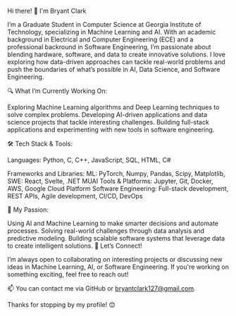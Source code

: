 Hi there! 👋 I'm Bryant Clark

I’m a Graduate Student in Computer Science at Georgia Institute of Technology, specializing in Machine Learning and AI. 
With an academic background in Electrical and Computer Engineering (ECE) and a professional backround in Software Engineering, 
I’m passionate about blending hardware, software, and data to create innovative solutions. 
I love exploring how data-driven approaches can tackle real-world problems and push the boundaries of what’s possible in AI, 
Data Science, and Software Engineering.

🔍 What I’m Currently Working On:

Exploring Machine Learning algorithms and Deep Learning techniques to solve complex problems.
Developing AI-driven applications and data science projects that tackle interesting challenges.
Building full-stack applications and experimenting with new tools in software engineering.

🛠️ Tech Stack & Tools:

Languages: Python, C, C++, JavaScript, SQL, HTML, C# 

Frameworks and Libraries: 
ML: PyTorch, Numpy, Pandas, Scipy, Matplotlib, 
SWE: React, Svelte, .NET MUAI
Tools & Platforms: Jupyter, Git, Docker, AWS, Google Cloud Platform
Software Engineering: Full-stack development, REST APIs, Agile development, CI/CD, DevOps

🚀 My Passion:

Using AI and Machine Learning to make smarter decisions and automate processes.
Solving real-world challenges through data analysis and predictive modeling.
Building scalable software systems that leverage data to create intelligent solutions.
💬 Let’s Connect!

I’m always open to collaborating on interesting projects or discussing new ideas in Machine Learning, AI, or Software Engineering. If you're working on something exciting, feel free to reach out!

📫 You can contact me via GitHub or bryantclark127@gmail.com.

Thanks for stopping by my profile! 😊

